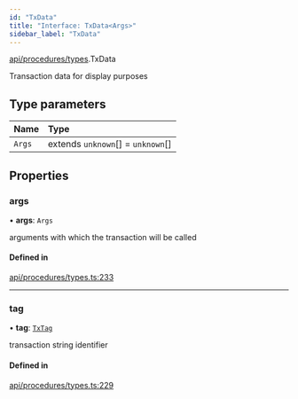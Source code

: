 ```yaml
---
id: "TxData"
title: "Interface: TxData<Args>"
sidebar_label: "TxData"
---
```


[api/procedures/types](../../../../../modules/API/Procedures/Types/Types.md).TxData

Transaction data for display purposes

## Type parameters

| Name | Type |
| :------ | :------ |
| `Args` | extends `unknown`[] = `unknown`[] |

## Properties

### args

• **args**: `Args`

arguments with which the transaction will be called

#### Defined in

[api/procedures/types.ts:233](https://github.com/PolymeshAssociation/polymesh-sdk/blob/0dbd0ebd0/src/api/procedures/types.ts#L233)

___

### tag

• **tag**: [`TxTag`](../../../../../modules/Generated/Types/Types.md#txtag)

transaction string identifier

#### Defined in

[api/procedures/types.ts:229](https://github.com/PolymeshAssociation/polymesh-sdk/blob/0dbd0ebd0/src/api/procedures/types.ts#L229)
